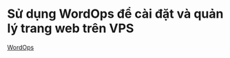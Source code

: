 # Sử dụng WordOps để cài đặt và quản lý trang web trên VPS 

[WordOps](https://news.cloud365.vn/huong-dan-cai-dat-wordops-tren-ubuntu-18-04/)